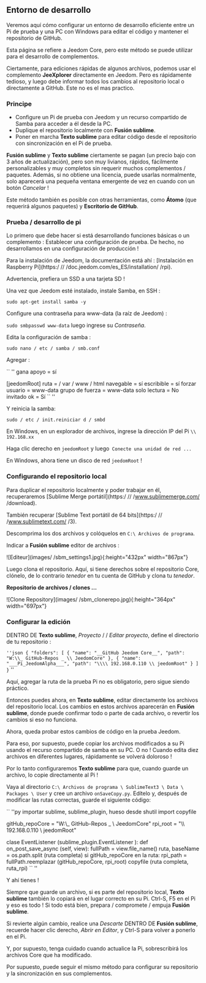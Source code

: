 ## Entorno de desarrollo

Veremos aquí cómo configurar un entorno de desarrollo eficiente entre un Pi de prueba y una PC con Windows para editar el código y mantener el repositorio de GitHub.

Esta página se refiere a Jeedom Core, pero este método se puede utilizar para el desarrollo de complementos.

Ciertamente, para ediciones rápidas de algunos archivos, podemos usar el complemento **JeeXplorer** directamente en Jeedom. Pero es rápidamente tedioso, y luego debe informar todos los cambios al repositorio local o directamente a GitHub. Este no es el mas practico.

### Principe

- Configure un Pi de prueba con Jeedom y un recurso compartido de Samba para acceder a él desde la PC.
- Duplique el repositorio localmente con **Fusión sublime**.
- Poner en marcha **Texto sublime** para editar código desde el repositorio con sincronización en el Pi de prueba.

**Fusión sublime** y **Texto sublime** ciertamente se pagan (un precio bajo con 3 años de actualización), pero son muy livianos, rápidos, fácilmente personalizables y muy completos sin requerir muchos complementos / paquetes. Además, si no obtiene una licencia, puede usarlas normalmente, solo aparecerá una pequeña ventana emergente de vez en cuando con un botón *Cancelar* !

Este método también es posible con otras herramientas, como **Átomo** (que requerirá algunos paquetes) y **Escritorio de GitHub**.

### Prueba / desarrollo de pi

Lo primero que debe hacer si está desarrollando funciones básicas o un complemento : Establecer una configuración de prueba. De hecho, no desarrollamos en una configuración de producción !

Para la instalación de Jeedom, la documentación está ahí : [Instalación en Raspberry Pi](https:/ // /doc.jeedom.com/es_ES/installation/ /rpi).

Advertencia, prefiera un SSD a una tarjeta SD !

Una vez que Jeedom esté instalado, instale Samba, en SSH :

`sudo apt-get install samba -y`

Configure una contraseña para www-data (la raíz de Jeedom) :

`sudo smbpasswd www-data` luego ingrese su *Contraseña*.

Edita la configuración de samba :

`sudo nano / etc / samba / smb.conf`

Agregar :

`` ''
gana apoyo = sí

[jeedomRoot]
ruta = / var / www / html
navegable = sí
escribible = sí
forzar usuario = www-data
grupo de fuerza = www-data
solo lectura = No
invitado ok = Sí
`` ''

Y reinicia la samba:

`sudo / etc / init.reiniciar d / smbd`

En Windows, en un explorador de archivos, ingrese la dirección IP del Pi `\\ 192.168.xx`

Haga clic derecho en `jeedomRoot` y luego` Conecte una unidad de red ...`

En Windows, ahora tiene un disco de red `jeedomRoot` !


### Configurando el repositorio local

Para duplicar el repositorio localmente y poder trabajar en él, recuperaremos [Sublime Merge portátil](https:/ // /www.sublimemerge.com/ /download).

También recuperar [Sublime Text portátil de 64 bits](https:/ // /www.sublimetext.com/ /3).

Descomprima los dos archivos y colóquelos en `C:\ Archivos de programa`.

Indicar a **Fusión sublime** editor de archivos :

![Editeur](images/ /sbm_settings1.jpg){:height="432px" width="867px"}

Luego clona el repositorio. Aquí, si tiene derechos sobre el repositorio Core, clónelo, de lo contrario *tenedor* en tu cuenta de GitHub y clona tu *tenedor*.

**Repositorio de archivos / clones ...**

![Clone Repository](images/ /sbm_clonerepo.jpg){:height="364px" width="697px"}


### Configurar la edición

DENTRO DE **Texto sublime**, *Proyecto* / / *Editar proyecto*, define el directorio de tu repositorio :

`` ''json
{
  "folders":
  [
    {
      "name": "__GitHub Jeedom Core__",
      "path": "W:\\_ GitHub-Repos _ \\ JeedomCore"
    },
    {
      "name": "___Pi_JeedomAlpha___",
      "path": "\\\\ 192.168.0.110 \\ jeedomRoot"
    }
  ]
}
`` ''

Aquí, agregar la ruta de la prueba Pi no es obligatorio, pero sigue siendo práctico.

Entonces puedes ahora, en **Texto sublime**, editar directamente los archivos del repositorio local. Los cambios en estos archivos aparecerán en **Fusión sublime**, donde puede confirmar todo o parte de cada archivo, o revertir los cambios si eso no funciona.

Ahora, queda probar estos cambios de código en la prueba Jeedom.

Para eso, por supuesto, puede copiar los archivos modificados a su Pi usando el recurso compartido de samba en su PC. O no ! Cuando edita diez archivos en diferentes lugares, rápidamente se volverá doloroso !

Por lo tanto configuraremos **Texto sublime** para que, cuando guarde un archivo, lo copie directamente al Pi !

Vaya al directorio `C:\ Archivos de programa \ SublimeText3 \ Data \ Packages \ User` y cree un archivo `onSaveCopy.py`. Edítelo y, después de modificar las rutas correctas, guarde el siguiente código:

`` ''py
importar sublime, sublime_plugin, hueso
desde shutil import copyfile

gitHub_repoCore = "W:\\_ GitHub-Repos _ \\ JeedomCore"
rpi_root = "\\\\ 192.168.0.110 \\ jeedomRoot"

clase EventListener (sublime_plugin.EventListener ):
  def on_post_save_async (self, view):
    fullPath = view.file_name()
    ruta, baseName = os.path.split (ruta completa)
    si gitHub_repoCore en la ruta:
      rpi_path = fullPath.reemplazar (gitHub_repoCore, rpi_root)
      copyfile (ruta completa, ruta_rpi)
`` ''

Y ahí tienes !

Siempre que guarde un archivo, si es parte del repositorio local, **Texto sublime** también lo copiará en el lugar correcto en su Pi. Ctrl-S, F5 en el Pi y eso es todo ! Si todo está bien, prepara / compromete / empuja **Fusión sublime**.

Si revierte algún cambio, realice una *Descarte* DENTRO DE **Fusión sublime**, recuerde hacer clic derecho, *Abrir en Editor*, y Ctrl-S para volver a ponerlo en el Pi.

Y, por supuesto, tenga cuidado cuando actualice la Pi, sobrescribirá los archivos Core que ha modificado.


Por supuesto, puede seguir el mismo método para configurar su repositorio y la sincronización en sus complementos.